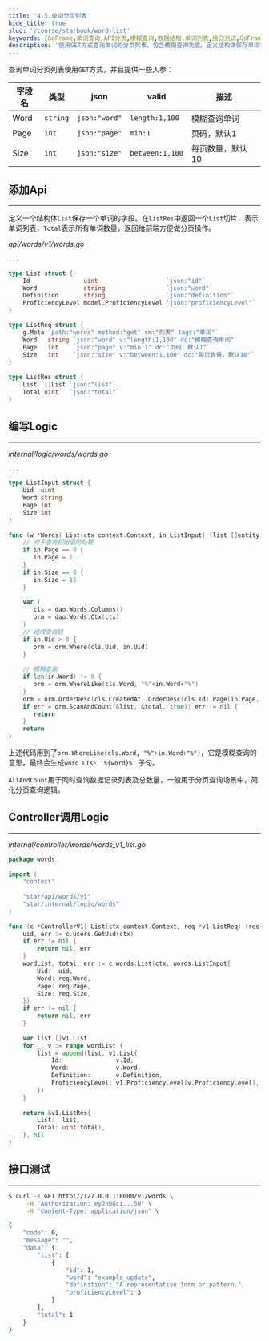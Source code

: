 ```yaml
---
title: '4.5.单词分页列表'
hide_title: true
slug: '/course/starbook/word-list'
keywords: [GoFrame,单词查询,API分页,模糊查询,数据结构,单词列表,接口测试,GoFrame框架,API请求,数据处理]
description: '使用GET方式查询单词的分页列表，包含模糊查询功能。定义结构体保存单词字段，包括id、单词、定义及熟练度。在GoFrame框架中编写Logic，用于处理数据的查询和分页操作。通过Controller调用Logic，实现数据的获取和返回，支持综合的接口测试。'
---
```

查询单词分页列表使用`GET`方式，并且提供一些入参：

| 字段名  | 类型       | json          | valid           | 描述        |
| ---- | -------- | ------------- | --------------- | --------- |
| Word | `string` | `json:"word"` | `length:1,100`  | 模糊查询单词    |
| Page | `int`    | `json:"page"` | `min:1`         | 页码，默认1    |
| Size | `int`    | `json:"size"` | `between:1,100` | 每页数量，默认10 |
## 添加Api
---
定义一个结构体`List`保存一个单词的字段。在`ListRes`中返回一个`List`切片，表示单词列表，`Total`表示所有单词数量，返回给前端方便做分页操作。

*api/words/v1/words.go*
```go
...

type List struct {
    Id               uint                   `json:"id"`
    Word             string                 `json:"word"`
    Definition       string                 `json:"definition"`
    ProficiencyLevel model.ProficiencyLevel `json:"proficiencyLevel"`
}

type ListReq struct {  
    g.Meta `path:"words" method:"get" sm:"列表" tags:"单词"`  
    Word   string `json:"word" v:"length:1,100" dc:"模糊查询单词"`  
    Page   int    `json:"page" v:"min:1" dc:"页码，默认1"`  
    Size   int    `json:"size" v:"between:1,100" dc:"每页数量，默认10"`  
}  
  
type ListRes struct {  
    List  []List `json:"list"`  
    Total uint   `json:"total"`  
}
```

## 编写Logic
---
*internal/logic/words/words.go*
```go
...

type ListInput struct {  
    Uid  uint  
    Word string  
    Page int  
    Size int  
}  
  
func (w *Words) List(ctx context.Context, in ListInput) (list []entity.Words, total int, err error) {  
    // 对于查询初始值的处理  
    if in.Page == 0 {  
       in.Page = 1  
    }  
    if in.Size == 0 {  
       in.Size = 15  
    }  
  
    var (  
       cls = dao.Words.Columns()  
       orm = dao.Words.Ctx(ctx)  
    )  
    // 组成查询链  
    if in.Uid > 0 {  
       orm = orm.Where(cls.Uid, in.Uid)  
    }  
  
    // 模糊查询  
    if len(in.Word) != 0 {  
       orm = orm.WhereLike(cls.Word, "%"+in.Word+"%")  
    }  
    orm = orm.OrderDesc(cls.CreatedAt).OrderDesc(cls.Id).Page(in.Page, in.Size)  
    if err = orm.ScanAndCount(&list, &total, true); err != nil {  
       return  
    }  
    return  
}
```

上述代码用到了`orm.WhereLike(cls.Word, "%"+in.Word+"%")`，它是模糊查询的意思，最终会生成`word LIKE '%{word}%'` 子句。

`AllAndCount`用于同时查询数据记录列表及总数量，一般用于分页查询场景中，简化分页查询逻辑。

## Controller调用Logic
---
*internal/controller/words/words_v1_list.go*
```go
package words  
  
import (  
    "context"  
  
    "star/api/words/v1"
    "star/internal/logic/words"
)  
  
func (c *ControllerV1) List(ctx context.Context, req *v1.ListReq) (res *v1.ListRes, err error) {  
    uid, err := c.users.GetUid(ctx)  
    if err != nil {  
        return nil, err  
    }  
    wordList, total, err := c.words.List(ctx, words.ListInput{  
        Uid:  uid,  
        Word: req.Word,  
        Page: req.Page,  
        Size: req.Size,  
    })  
    if err != nil {  
        return nil, err  
    }  
  
    var list []v1.List  
    for _, v := range wordList {  
        list = append(list, v1.List{  
            Id:               v.Id,  
            Word:             v.Word,  
            Definition:       v.Definition,  
            ProficiencyLevel: v1.ProficiencyLevel(v.ProficiencyLevel),  
        })  
    }  
  
    return &v1.ListRes{  
        List:  list,  
        Total: uint(total),  
    }, nil  
}
```

## 接口测试
---
```bash
$ curl -X GET http://127.0.0.1:8000/v1/words \
     -H "Authorization: eyJhbGci...5U" \
     -H "Content-Type: application/json" \

{
    "code": 0,
    "message": "",
    "data": {
        "list": [
            {
                "id": 1,
                "word": "example_update",
                "definition": "A representative form or pattern.",
                "proficiencyLevel": 3
            }
        ],
        "total": 1
    }
}
```